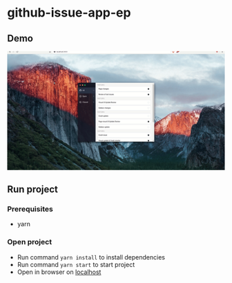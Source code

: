 # github-issue-app-ep

## Demo

![Demo](./demo.gif)

## Run project

### Prerequisites

- yarn

### Open project

- Run command `yarn install` to install dependencies
- Run command `yarn start` to start project
- Open in browser on [localhost](localhost:8080)
